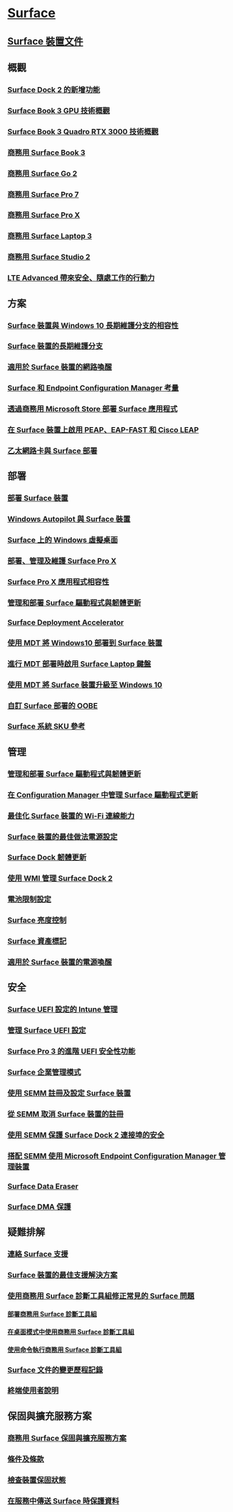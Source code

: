 # [Surface](index.yml)

## [Surface 裝置文件](get-started.yml)

## 概觀

### [Surface Dock 2 的新增功能](surface-dock-whats-new.md)
### [Surface Book 3 GPU 技術概觀](surface-book-GPU-overview.md)
### [Surface Book 3 Quadro RTX 3000 技術概觀](surface-book-quadro.md)
### [商務用 Surface Book 3](https://www.microsoft.com/surface/business/surface-book-3)
### [商務用 Surface Go 2](https://www.microsoft.com/surface/business/surface-go-2)
### [商務用 Surface Pro 7](https://www.microsoft.com/surface/business/surface-pro-7)
### [商務用 Surface Pro X](https://www.microsoft.com/surface/business/surface-pro-x)
### [商務用 Surface Laptop 3](https://www.microsoft.com/surface/business/surface-laptop-3)
### [商務用 Surface Studio 2](https://www.microsoft.com/surface/business/surface-studio-2)

### [LTE Advanced 帶來安全、隨處工作的行動力](https://www.microsoft.com/surface/business/lte-laptops-and-tablets)

## 方案

### [Surface 裝置與 Windows 10 長期維護分支的相容性](surface-device-compatibility-with-windows-10-ltsc.md)
### [Surface 裝置的長期維護分支](ltsb-for-surface.md)
### [適用於 Surface 裝置的網路喚醒](wake-on-lan-for-surface-devices.md)
### [Surface 和 Endpoint Configuration Manager 考量](considerations-for-surface-and-system-center-configuration-manager.md)
### [透過商務用 Microsoft Store 部署 Surface 應用程式](deploy-surface-app-with-windows-store-for-business.md)
### [在 Surface 裝置上啟用 PEAP、EAP-FAST 和 Cisco LEAP](enable-peap-eap-fast-and-cisco-leap-on-surface-devices.md)
### [乙太網路卡與 Surface 部署](ethernet-adapters-and-surface-device-deployment.md)

## 部署

### [部署 Surface 裝置](deploy.md)
### [Windows Autopilot 與 Surface 裝置](windows-autopilot-and-surface-devices.md)
### [Surface 上的 Windows 虛擬桌面](windows-virtual-desktop-surface.md)
### [部署、管理及維護 Surface Pro X](surface-pro-arm-app-management.md)
### [Surface Pro X 應用程式相容性](surface-pro-arm-app-performance.md)
### [管理和部署 Surface 驅動程式與韌體更新](manage-surface-driver-and-firmware-updates.md)
### [Surface Deployment Accelerator](microsoft-surface-deployment-accelerator.md)
### [使用 MDT 將 Windows10 部署到 Surface 裝置](deploy-windows-10-to-surface-devices-with-mdt.md)
### [進行 MDT 部署時啟用 Surface Laptop 鍵盤](enable-surface-keyboard-for-windows-pe-deployment.md)
### [使用 MDT 將 Surface 裝置升級至 Windows 10](upgrade-surface-devices-to-windows-10-with-mdt.md)
### [自訂 Surface 部署的 OOBE](customize-the-oobe-for-surface-deployments.md)
### [Surface 系統 SKU 參考](surface-system-sku-reference.md)

## 管理

### [管理和部署 Surface 驅動程式與韌體更新](manage-surface-driver-and-firmware-updates.md)
### [在 Configuration Manager 中管理 Surface 驅動程式更新](manage-surface-driver-updates-configuration-manager.md)
### [最佳化 Surface 裝置的 Wi-Fi 連線能力](surface-wireless-connect.md)
### [Surface 裝置的最佳做法電源設定](maintain-optimal-power-settings-on-Surface-devices.md)
### [Surface Dock 韌體更新](surface-dock-firmware-update.md)
### [使用 WMI 管理 Surface Dock 2](surface-dock2-wmi.md)
### [電池限制設定](battery-limit.md)
### [Surface 亮度控制](microsoft-surface-brightness-control.md)
### [Surface 資產標記](assettag.md)
### [適用於 Surface 裝置的電源喚醒](wake-on-power-for-surface.md)

## 安全

### [Surface UEFI 設定的 Intune 管理](surface-manage-dfci-guide.md)
### [管理 Surface UEFI 設定](manage-surface-uefi-settings.md)
### [Surface Pro 3 的進階 UEFI 安全性功能](advanced-uefi-security-features-for-surface-pro-3.md)
### [Surface 企業管理模式](surface-enterprise-management-mode.md)
### [使用 SEMM 註冊及設定 Surface 裝置](enroll-and-configure-surface-devices-with-semm.md)
### [從 SEMM 取消 Surface 裝置的註冊](unenroll-surface-devices-from-semm.md)
### [使用 SEMM 保護 Surface Dock 2 連接埠的安全](secure-surface-dock-ports-semm.md)
### [搭配 SEMM 使用 Microsoft Endpoint Configuration Manager 管理裝置](use-system-center-configuration-manager-to-manage-devices-with-semm.md)
### [Surface Data Eraser](microsoft-surface-data-eraser.md)
### [Surface DMA 保護](dma-protect.md)

## 疑難排解
### [連絡 Surface 支援](contact-surface-support.md)
### [Surface 裝置的最佳支援解決方案](support-solutions-surface.md)
### [使用商務用 Surface 診斷工具組修正常見的 Surface 問題](surface-diagnostic-toolkit-for-business-intro.md)
#### [部署商務用 Surface 診斷工具組](surface-diagnostic-toolkit-business.md)
#### [在桌面模式中使用商務用 Surface 診斷工具組](surface-diagnostic-toolkit-desktop-mode.md)
#### [使用命令執行商務用 Surface 診斷工具組](surface-diagnostic-toolkit-command-line.md)
### [Surface 文件的變更歷程記錄](change-history-for-surface.md)
### [終端使用者說明](https://support.microsoft.com/products/surface-devices)

## 保固與擴充服務方案
### [商務用 Surface 保固與擴充服務方案](https://www.microsoft.com/surface/business/warranty-service-offerings-and-support)
### [條件及條款](https://support.microsoft.com/help/4493926/warranties-extended-service-plans-and-terms-conditions-for-your-device)
### [檢查裝置保固狀態](https://mybusinessservice.surface.com/)
### [在服務中傳送 Surface 時保護資料](https://support.microsoft.com/help/4023508/surface-faq-protecting-your-data-service)